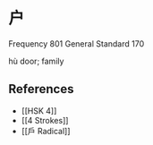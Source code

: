 # 户
Frequency 801
General Standard 170

hù
door; family

## References
- [[HSK 4]]
- [[4 Strokes]]
- [[戶 Radical]]